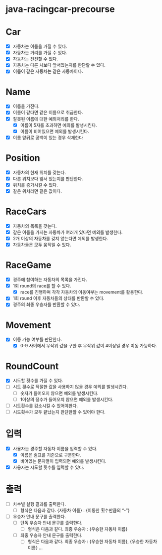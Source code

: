 # java-racingcar-precourse

# Car

- [x]  자동차는 이름을 가질 수 있다.
- [x]  자동차는 거리를 가질 수 있다.
- [x]  자동차는 전진할 수 있다.
- [x]  자동차는 다른 차보다 앞서있는지를 판단할 수 있다.
- [x]  이름이 같은 자동차는 같은 자동차이다.

# Name

- [x]  이름을 가진다.
- [x]  이름이 같다면 같은 이름으로 취급한다.
- [x]  잘못된 이름에 대한 예외처리를 한다.
    - [x]  이름이 5자를 초과하면 예외를 발생시킨다.
    - [x]  이름이 비어있으면 예외를 발생시킨다.
- [x]  이름 앞뒤로 공백이 있는 경우 삭제한다

# Position

- [x]  자동차의 현재 위치를 갖는다.
- [x]  다른 위치보다 앞서 있는지를 판단한다.
- [x]  위치를 증가시킬 수 있다.
- [x]  같은 위치라면 같은 값이다.

# RaceCars

- [x]  자동차의 목록을 갖는다.
- [x]  같은 이름을 가지는 자동차가 여러개 있다면 예외를 발생한다.
- [x]  2개 이상의 자동차를 갖지 않는다면 예외를 발생한다.
- [x]  자동차들은 모두 움직일 수 있다.

# RaceGame

- [x]  경주에 참여하는 자동차의 목록을 가진다.
- [x]  1회 round의 race를 할 수 있다.
    - [x]  race를 진행하며 각각 자동차의 이동여부는 movement를 활용한다.
- [x]  1회 round 이후 자동차들의 상태를 반환할 수 있다.
- [x]  경주의 최종 우승자를 반환할 수 있다.

# Movement

- [x]  이동 가능 여부를 판단한다.
    - [x]  0-9 사이에서 무작위 값을 구한 후 무작위 값이 4이상일 경우 이동 가능하다.

# RoundCount

- [x]  시도할 횟수를 가질 수 있다.
- [ ]  시도 횟수로 적절한 값을 사용하지 않을 경우 예외를 발생시킨다.
    - [ ]  숫자가 들어오지 않으면 예외를 발생시킨다.
    - [ ]  1이상의 정수가 들어오지 않으면 예외를 발생시킨다.
- [ ]  시도횟수를 감소시킬 수 있어야한다.
- [ ]  시도횟수가 모두 끝났는지 판단한할 수 있어야 한다.

# 입력

- [x]  사용자는 경주할 자동차 이름을 입력할 수 있다.
    - [x]  이름은 쉼표를 기준으로 구분한다.
    - [x]  비어있는 문자열이 입력되면 예외를 발생시킨다.

- [x]  사용자는 시도할 횟수를 입력할 수 있다.

# 출력

- [ ]  차수별 실행 결과를 출력한다.
    - [ ]  형식은 다음과 같다. {자동차 이름} : {이동한 횟수만큼의 “-”}
- [ ]  우승자 안내 문구를 출력한다.
    - [ ]  단독 우승자 안내 문구를 출력한다.
        - [ ]  형식은 다음과 같다. 최종 우승자 : {우승한 자동차 이름}
    - [ ]  최종 우승자 안내 문구를 출력한다.
        - [ ]  형식은 다음과 같다. 최종 우승자 : {우승한 자동차 이름}, {우승한 자동차 이름} …
